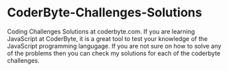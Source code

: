 # CoderByte-Challenges-Solutions
Coding Challenges Solutions at coderbyte.com.
If you are learning JavaScript at CoderByte, it is a great tool to test your knowledge of the JavaScript programming langugage.
If you are not sure on how to solve any of the problems then you can check my solutions for each of the coderbyte challenges.
